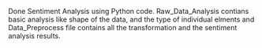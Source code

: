 Done Sentiment Analysis using Python code. Raw_Data_Analysis contians basic analysis like shape of the data, and the type of individual elments and 
Data_Preprocess file contains all the transformation and the sentiment analysis results.
